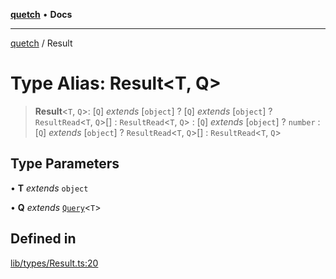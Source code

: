 [**quetch**](../README.md) • **Docs**

***

[quetch](../README.md) / Result

# Type Alias: Result\<T, Q\>

> **Result**\<`T`, `Q`\>: [`Q`] *extends* [`object`] ? [`Q`] *extends* [`object`] ? `ResultRead`\<`T`, `Q`\>[] : `ResultRead`\<`T`, `Q`\> : [`Q`] *extends* [`object`] ? `number` : [`Q`] *extends* [`object`] ? `ResultRead`\<`T`, `Q`\>[] : `ResultRead`\<`T`, `Q`\>

## Type Parameters

• **T** *extends* `object`

• **Q** *extends* [`Query`](Query.md)\<`T`\>

## Defined in

[lib/types/Result.ts:20](https://github.com/nevoland/quetch/blob/4c3c4d08a348f3317d0dfdffa7516132c18306c7/lib/types/Result.ts#L20)
